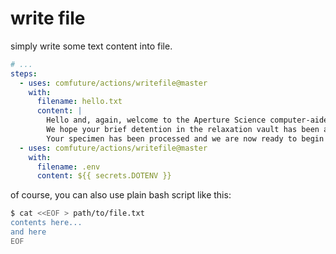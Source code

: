 # write file

simply write some text content into file.

```yaml
# ...
steps:
  - uses: comfuture/actions/writefile@master
    with:
      filename: hello.txt
      content: |
        Hello and, again, welcome to the Aperture Science computer-aided enrichment center.
        We hope your brief detention in the relaxation vault has been a pleasant one.
        Your specimen has been processed and we are now ready to begin the test proper.
  - uses: comfuture/actions/writefile@master
    with:
      filename: .env
      content: ${{ secrets.DOTENV }}
```

of course, you can also use plain bash script like this:

```bash
$ cat <<EOF > path/to/file.txt
contents here...
and here
EOF
```

